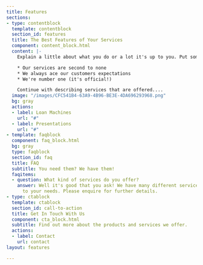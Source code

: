 ```yaml
---
title: Features
sections:
- type: contentblock
  template: contentblock
  section_id: features
  title: The Best Features of Your Services
  component: content_block.html
  content: |-
    Explain a little about what you do or a lot it's up to you. Put some bullet points here: -

    * Our services are second to none
    * We always ace our customers expectations
    * We're number one (it's official!)

    Continue with describing services that are offered....
  image: "/images/CFC541B4-63A9-4B96-BE3E-4DA696293968.png"
  bg: gray
  actions:
  - label: Loan Machines
    url: "#"
  - label: Presentations
    url: "#"
- template: faqblock
  component: faq_block.html
  bg: gray
  type: faqblock
  section_id: faq
  title: FAQ
  subtitle: You need them? We have them!
  faqitems:
  - question: What kind of services do you offer?
    answer: Well it's good that you ask! We have many different services tailored
      to your needs. Please enquire for further details.
- type: ctablock
  template: ctablock
  section_id: call-to-action
  title: Get In Touch With Us
  component: cta_block.html
  subtitle: Find out more about the products and services we offer.
  actions:
  - label: Contact
    url: contact
layout: features

---
```

